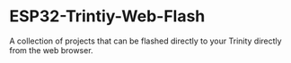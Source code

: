 # ESP32-Trintiy-Web-Flash
A collection of projects that can be flashed directly to your Trinity directly from the web browser.
